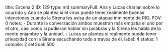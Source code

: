 title:          Escena 2
ID:             129
type:           md
summaryFull:    Ana y Lucas charlan sobre lo ocurrido y Ana se plantea si el virus puede tener realmente buenas intenciones cuando la Sirena les avisa de un ataque inminente de RIO.
POV:            0
notes:          - Durante la conversación ambos muestran más empatía el uno por el otro, casi como si pudieran hablar sin palabras y la Sirena les habla de la mente enjambre y la unidad.
                - Lucas se plantea si realmente puede tener privacidad con la Sirena escuchando todo a través de él.
label:          4
status:         1
compile:        2
setGoal:        500


